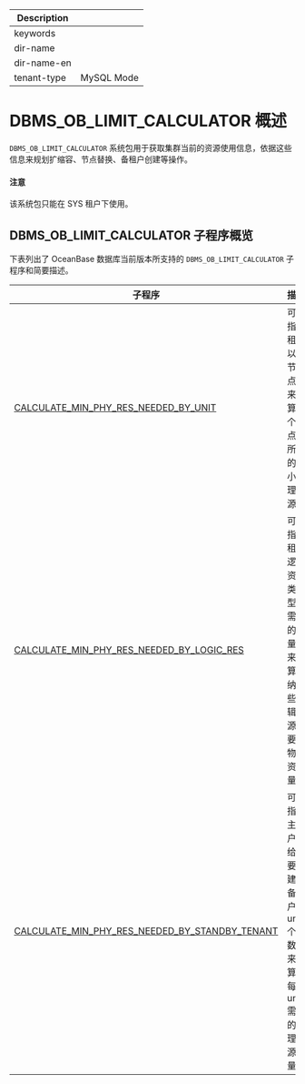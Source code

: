 | Description   |                 |
|---------------|-----------------|
| keywords      |                 |
| dir-name      |                 |
| dir-name-en   |                 |
| tenant-type   | MySQL Mode      |

# DBMS_OB_LIMIT_CALCULATOR 概述

`DBMS_OB_LIMIT_CALCULATOR` 系统包用于获取集群当前的资源使用信息，依据这些信息来规划扩缩容、节点替换、备租户创建等操作。

<main id="notice" type='notice'>
  <h4>注意</h4>
  <p>该系统包只能在 SYS 租户下使用。</p>
</main>

## DBMS_OB_LIMIT_CALCULATOR 子程序概览

下表列出了 OceanBase 数据库当前版本所支持的 `DBMS_OB_LIMIT_CALCULATOR` 子程序和简要描述。

| 子程序                   | 描述                  |
| ----------------------- | --------------------- |
|[CALCULATE_MIN_PHY_RES_NEEDED_BY_UNIT](200.calculate-min-phy-res-needed-by-unit-mysql.md)|可以指定租户以及节点，来计算某个节点上所需的最小物理资源。|
|[CALCULATE_MIN_PHY_RES_NEEDED_BY_LOGIC_RES](300.calculate-min-phy-res-needed-by-loglc-res-mysql.md)|可以指定租户逻辑资源类型、需要的数量，来计算容纳这些逻辑资源需要的物理资源量。|
|[CALCULATE_MIN_PHY_RES_NEEDED_BY_STANDBY_TENANT](400.calculate-min-phy-res-needed-by-standby-tenant-mysql.md)|可以指定主租户，给出要创建的备租户的 unit 个数，来计算出每个 unit 需要的物理资源量。|